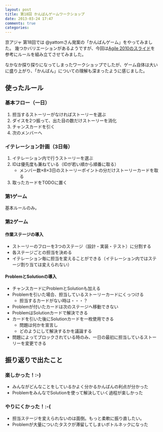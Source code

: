 ```yaml
---
layout: post
title: 第18回 かんばんゲームワークショップ
date: 2013-03-24 17:47
comments: true
categories: 
---
```

京アジャ 第18回では @yattomさん発案の「かんばんゲーム」をやってみました。
幾つかバリエーションがあるようですが、今回は[Agile 2010のスライド](https://www.google.co.jp/url?sa=t&rct=j&q=&esrc=s&source=web&cd=6&cad=rja&ved=0CE4QFjAF&url=http%3A%2F%2Fjjooglee.tistory.com%2Fattachment%2Fcfile29.uf%40183C79134C2813E441AECD.pptx&ei=QIBMUY_BOKiYiAf6soDYDg&usg=AFQjCNEzWijAx7iuBLvXNxWxpovA2b9QTA&sig2=xJLz8fBO4AGABVCOk0A5tA&bvm=bv.44158598,d.aGc)を参考にルールを組み立てさせてみました。

なかなか探り探りになってしまったワークショップでしたが、ゲーム自体は大いに盛り上がり、「かんばん」についての理解も深まったように感じました。

## 使ったルール
### 基本フロー（一日）
1. 担当するストーリーがなければストーリーを選ぶ
2. ダイスを2つ振って、出た目の数だけストーリーを消化
3. チャンスカードを引く
4. 次のメンバーへ

### イテレーション計画（3日毎）

1. イテレーション内で行うストーリーを選ぶ
2. IDは優先度も兼ねている（IDが若い順から順番に取る）
	* メンバー数×8×3日のストーリーポイントの分だけストーリーカードを取る
3. 取ったカードをTODOに置く

### 第1ゲーム
基本ルールのみ。

### 第2ゲーム

#### 作業ステージの導入
* ストーリーのフローを3つのステージ（設計・実装・テスト）に分割する
* 各ステージごとの担当を決める
* イテレーション毎に担当を変えることができる（イテレーション内ではステージ割り当ては変えられない）

#### ProblemとSolutionの導入

* チャンスカードにProblemとSolutionも加える
* Problemを引いた場合、担当しているストーリーカードにくっつける
	* 担当するカードがない時は・・・？	
* Problemが付いたカードは次のステージへ移動できない
* ProblemはSolutionカードで解決できる
* カードを引いた後にSolutionカードを一枚使用できる
	* 問題は何かを宣言し
	* どのようにして解決するかを議論する
* 問題によってブロックされている時のみ、一日の最初に担当しているストーリーを変更できる

## 振り返りで出たこと
### 楽しかった！:-)
* みんながどんなことをしているかよく分かるかんばんの利点が分かった
* ProblemをみんなでSolutionを使って解決していく過程が楽しかった
### やりにくかった！:-(
* 担当ステージを変えられないのは面倒。もっと柔軟に振り直したい。
* Problemが大量についたタスクが滞留してしまいボトルネックになった

